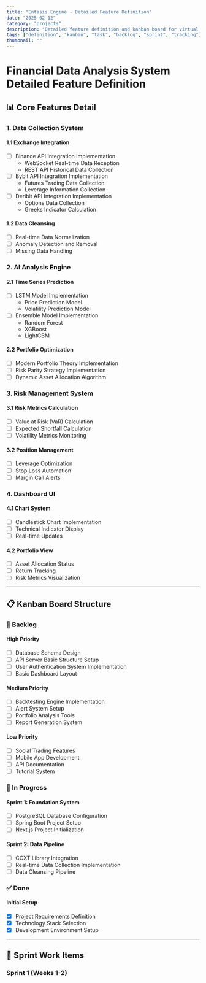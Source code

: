 ```yaml
---
title: "Entasis Engine - Detailed Feature Definition"
date: "2025-02-12"
category: "projects"
description: "Detailed feature definition and kanban board for virtual asset data analysis system"
tags: ["definition", "kanban", "task", "backlog", "sprint", "tracking"]
thumbnail: ""
---
```


# Financial Data Analysis System Detailed Feature Definition

## 📊 Core Features Detail

### 1. Data Collection System

#### 1.1 Exchange Integration

- [ ] Binance API Integration Implementation
  - WebSocket Real-time Data Reception
  - REST API Historical Data Collection
- [ ] Bybit API Integration Implementation
  - Futures Trading Data Collection
  - Leverage Information Collection
- [ ] Deribit API Integration Implementation
  - Options Data Collection
  - Greeks Indicator Calculation

#### 1.2 Data Cleansing

- [ ] Real-time Data Normalization
- [ ] Anomaly Detection and Removal
- [ ] Missing Data Handling

### 2. AI Analysis Engine

#### 2.1 Time Series Prediction

- [ ] LSTM Model Implementation
  - Price Prediction Model
  - Volatility Prediction Model
- [ ] Ensemble Model Implementation
  - Random Forest
  - XGBoost
  - LightGBM

#### 2.2 Portfolio Optimization

- [ ] Modern Portfolio Theory Implementation
- [ ] Risk Parity Strategy Implementation
- [ ] Dynamic Asset Allocation Algorithm

### 3. Risk Management System

#### 3.1 Risk Metrics Calculation

- [ ] Value at Risk (VaR) Calculation
- [ ] Expected Shortfall Calculation
- [ ] Volatility Metrics Monitoring

#### 3.2 Position Management

- [ ] Leverage Optimization
- [ ] Stop Loss Automation
- [ ] Margin Call Alerts

### 4. Dashboard UI

#### 4.1 Chart System

- [ ] Candlestick Chart Implementation
- [ ] Technical Indicator Display
- [ ] Real-time Updates

#### 4.2 Portfolio View

- [ ] Asset Allocation Status
- [ ] Return Tracking
- [ ] Risk Metrics Visualization

---

## 📋 Kanban Board Structure

### 🎯 Backlog

#### High Priority

- [ ] Database Schema Design
- [ ] API Server Basic Structure Setup
- [ ] User Authentication System Implementation
- [ ] Basic Dashboard Layout

#### Medium Priority

- [ ] Backtesting Engine Implementation
- [ ] Alert System Setup
- [ ] Portfolio Analysis Tools
- [ ] Report Generation System

#### Low Priority

- [ ] Social Trading Features
- [ ] Mobile App Development
- [ ] API Documentation
- [ ] Tutorial System

### 🏃 In Progress

#### Sprint 1: Foundation System

- [ ] PostgreSQL Database Configuration
- [ ] Spring Boot Project Setup
- [ ] Next.js Project Initialization

#### Sprint 2: Data Pipeline

- [ ] CCXT Library Integration
- [ ] Real-time Data Collection Implementation
- [ ] Data Cleansing Pipeline

### ✅ Done

#### Initial Setup

- [x] Project Requirements Definition
- [x] Technology Stack Selection
- [x] Development Environment Setup

---

## 📅 Sprint Work Items

### Sprint 1 (Weeks 1-2)

